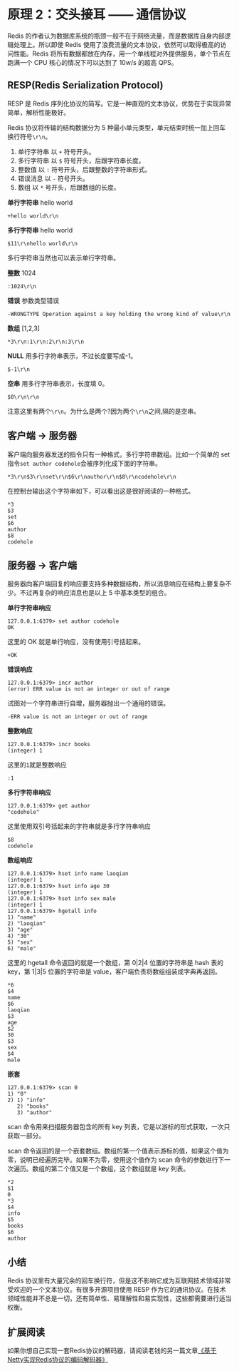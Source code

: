 
# 原理 2：交头接耳 —— 通信协议

Redis 的作者认为数据库系统的瓶颈一般不在于网络流量，而是数据库自身内部逻辑处理上。所以即使 Redis 使用了浪费流量的文本协议，依然可以取得极高的访问性能。Redis 将所有数据都放在内存，用一个单线程对外提供服务，单个节点在跑满一个 CPU 核心的情况下可以达到了 10w/s 的超高 QPS。

RESP(Redis Serialization Protocol)
--
RESP 是 Redis 序列化协议的简写。它是一种直观的文本协议，优势在于实现异常简单，解析性能极好。

Redis 协议将传输的结构数据分为 5 种最小单元类型，单元结束时统一加上回车换行符号`\r\n`。
1. 单行字符串 以 `+` 符号开头。
2. 多行字符串 以 `$` 符号开头，后跟字符串长度。
3. 整数值 以 `:` 符号开头，后跟整数的字符串形式。
4. 错误消息 以 `-` 符号开头。
5. 数组 以 `*` 号开头，后跟数组的长度。

**单行字符串** hello world
```
+hello world\r\n
```

**多行字符串** hello world
```
$11\r\nhello world\r\n
```
多行字符串当然也可以表示单行字符串。

**整数** 1024
```
:1024\r\n
```

**错误** 参数类型错误
```
-WRONGTYPE Operation against a key holding the wrong kind of value\r\n
```

**数组** [1,2,3]
```
*3\r\n:1\r\n:2\r\n:3\r\n
```

**NULL** 用多行字符串表示，不过长度要写成-1。
```
$-1\r\n
```

**空串** 用多行字符串表示，长度填 0。
```
$0\r\n\r\n
```
注意这里有两个`\r\n`。为什么是两个?因为两个`\r\n`之间,隔的是空串。


客户端 -> 服务器
--
客户端向服务器发送的指令只有一种格式，多行字符串数组。比如一个简单的 set 指令```set author codehole```会被序列化成下面的字符串。

```
*3\r\n$3\r\nset\r\n$6\r\nauthor\r\n$8\r\ncodehole\r\n
```

在控制台输出这个字符串如下，可以看出这是很好阅读的一种格式。
```
*3
$3
set
$6
author
$8
codehole

```

服务器 -> 客户端
--
服务器向客户端回复的响应要支持多种数据结构，所以消息响应在结构上要复杂不少。不过再复杂的响应消息也是以上 5 中基本类型的组合。

**单行字符串响应**
```
127.0.0.1:6379> set author codehole
OK
```
这里的 OK 就是单行响应，没有使用引号括起来。
```
+OK

```
**错误响应**
```
127.0.0.1:6379> incr author
(error) ERR value is not an integer or out of range
```
试图对一个字符串进行自增，服务器抛出一个通用的错误。
```
-ERR value is not an integer or out of range

```
**整数响应**
```
127.0.0.1:6379> incr books
(integer) 1
```
这里的```1```就是整数响应
```
:1

```
**多行字符串响应**
```
127.0.0.1:6379> get author
"codehole"
```
这里使用双引号括起来的字符串就是多行字符串响应
```
$8
codehole

```
**数组响应**
```
127.0.0.1:6379> hset info name laoqian
(integer) 1
127.0.0.1:6379> hset info age 30
(integer) 1
127.0.0.1:6379> hset info sex male
(integer) 1
127.0.0.1:6379> hgetall info
1) "name"
2) "laoqian"
3) "age"
4) "30"
5) "sex"
6) "male"
```
这里的 hgetall 命令返回的就是一个数组，第 0|2|4 位置的字符串是 hash 表的 key，第 1|3|5 位置的字符串是 value，客户端负责将数组组装成字典再返回。
```
*6
$4
name
$6
laoqian
$3
age
$2
30
$3
sex
$4
male

```

**嵌套**
```
127.0.0.1:6379> scan 0
1) "0"
2) 1) "info"
   2) "books"
   3) "author"
```
scan 命令用来扫描服务器包含的所有 key 列表，它是以游标的形式获取，一次只获取一部分。

scan 命令返回的是一个嵌套数组。数组的第一个值表示游标的值，如果这个值为零，说明已经遍历完毕。如果不为零，使用这个值作为 scan 命令的参数进行下一次遍历。数组的第二个值又是一个数组，这个数组就是 key 列表。
```
*2
$1
0
*3
$4
info
$5
books
$6
author
```

小结
--
Redis 协议里有大量冗余的回车换行符，但是这不影响它成为互联网技术领域非常受欢迎的一个文本协议。有很多开源项目使用 RESP 作为它的通讯协议。在技术领域性能并不总是一切，还有简单性、易理解性和易实现性，这些都需要进行适当权衡。

## 扩展阅读

如果你想自己实现一套Redis协议的解码器，请阅读老钱的另一篇文章[《基于Netty实现Redis协议的编码解码器》](https://juejin.im/post/5aaf1e0af265da2381556c0e)